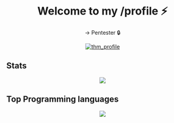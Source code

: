 <h1 align="center">Welcome to my /profile ⚡</h1>


<p align="center">-> Pentester 🔒</p>

<p align="center">
  <a href="https://hernanibento.live"><img src="https://64.media.tumblr.com/1743e1409f2120d7a9ec16427ad05488/tumblr_pgyh7jrJYK1uk7ohg_540.gif" alt="thm_profile"/></a>
  

## Stats

<p align="center">
<a href="https://hernanibento.github.io/"><img align="center" src="https://github-readme-stats.vercel.app/api?username=xbeatzsec&show_icons=true&theme=radical&line_height=21"/></p></a>
  
## Top Programming languages

<p align="center">
<a href="https://hernanibento.github.io/"><img src="https://github-readme-stats.vercel.app/api/top-langs/?username=xbeatzsec&theme=radical&line_height=10&hide_langs_below=1&layout=compact" /></p></a>


<!--
**xbeatzsec/xbeatzsec** is a ✨ _special_ ✨ repository because its `README.md` (this file) appears on your GitHub profile.

Here are some ideas to get you started:

- 🔭 I’m currently working on ...
- 🌱 I’m currently learning ...
- 👯 I’m looking to collaborate on ...
- 🤔 I’m looking for help with ...
- 💬 Ask me about ...
- 📫 How to reach me: ...
- 😄 Pronouns: ...
- ⚡ Fun fact: ...
--
